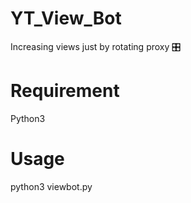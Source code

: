 # YT_View_Bot
Increasing views just by rotating proxy 🎛

# Requirement
Python3

# Usage
python3 viewbot.py
